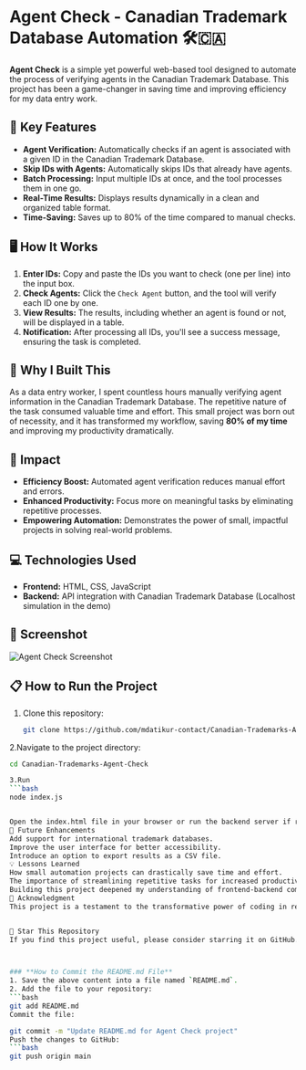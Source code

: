 # Agent Check - Canadian Trademark Database Automation 🛠️🇨🇦

**Agent Check** is a simple yet powerful web-based tool designed to automate the process of verifying agents in the Canadian Trademark Database. This project has been a game-changer in saving time and improving efficiency for my data entry work.

## 🚀 Key Features
- **Agent Verification:** Automatically checks if an agent is associated with a given ID in the Canadian Trademark Database.
- **Skip IDs with Agents:** Automatically skips IDs that already have agents.
- **Batch Processing:** Input multiple IDs at once, and the tool processes them in one go.
- **Real-Time Results:** Displays results dynamically in a clean and organized table format.
- **Time-Saving:** Saves up to 80% of the time compared to manual checks.

## 🖥️ How It Works
1. **Enter IDs:** Copy and paste the IDs you want to check (one per line) into the input box.
2. **Check Agents:** Click the `Check Agent` button, and the tool will verify each ID one by one.
3. **View Results:** The results, including whether an agent is found or not, will be displayed in a table.
4. **Notification:** After processing all IDs, you'll see a success message, ensuring the task is completed.

## 📖 Why I Built This
As a data entry worker, I spent countless hours manually verifying agent information in the Canadian Trademark Database. The repetitive nature of the task consumed valuable time and effort. This small project was born out of necessity, and it has transformed my workflow, saving **80% of my time** and improving my productivity dramatically.

## 🌟 Impact
- **Efficiency Boost:** Automated agent verification reduces manual effort and errors.
- **Enhanced Productivity:** Focus more on meaningful tasks by eliminating repetitive processes.
- **Empowering Automation:** Demonstrates the power of small, impactful projects in solving real-world problems.

## 💻 Technologies Used
- **Frontend:** HTML, CSS, JavaScript
- **Backend:** API integration with Canadian Trademark Database (Localhost simulation in the demo)

## 📸 Screenshot
![Agent Check Screenshot](https://github.com/user-attachments/assets/1a77ea69-fef5-47cb-8762-fc2ed23c6649)


## 📋 How to Run the Project
1. Clone this repository:
   ```bash
   git clone https://github.com/mdatikur-contact/Canadian-Trademarks-Agent-Check.git
2.Navigate to the project directory:
   ```bash
   cd Canadian-Trademarks-Agent-Check

3.Run
```bash
node index.js


Open the index.html file in your browser or run the backend server if required.
🌟 Future Enhancements
Add support for international trademark databases.
Improve the user interface for better accessibility.
Introduce an option to export results as a CSV file.
💡 Lessons Learned
How small automation projects can drastically save time and effort.
The importance of streamlining repetitive tasks for increased productivity.
Building this project deepened my understanding of frontend-backend communication.
🙌 Acknowledgment
This project is a testament to the transformative power of coding in real-life applications. It has not only optimized my workflow but also inspired me to continue solving everyday problems through technology.


🌟 Star This Repository
If you find this project useful, please consider starring it on GitHub. Your support motivates me to build more amazing tools!



### **How to Commit the README.md File**
1. Save the above content into a file named `README.md`.
2. Add the file to your repository:
   ```bash
   git add README.md
Commit the file:

git commit -m "Update README.md for Agent Check project"
Push the changes to GitHub:
```bash
git push origin main
